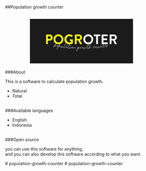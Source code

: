 ##Population growth counter
<center>
  <br />
 <img src="assets/img/logo.jpg" alt="logo" width="340"/> <br />
 <br />
 </center>
 <section id="About">
###About
<p>This is a software to calculate population growth.</p>
<ul>
  <li>Natural</li>
  <li>Total</li>
</ul>
</section>
<br />
###Available languages
 <ul>
   <li>English</li>
   <li>Indonesia</li>
 </ul>
<br />
<section id="open-source">
###Open source
<p>you can use this software for anything, <br />and you can also develop this software according to what you want.</p>
</section># population-growth-counter
# population-growth-counter
